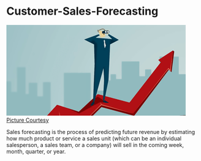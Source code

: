 # Customer-Sales-Forecasting

![Picture](https://github.com/jaybfn/Customer-Sales-Forecasting/blob/main/forecasting.png)
[Picture Courtesy](https://focus-salesmgmt.com/resources/blog/sales-forecasting-management-and-planning/)

Sales forecasting is the process of predicting future revenue by estimating how much product or service a sales unit (which can be an individual salesperson, a sales team, or a company) will sell in the coming week, month, quarter, or year.
